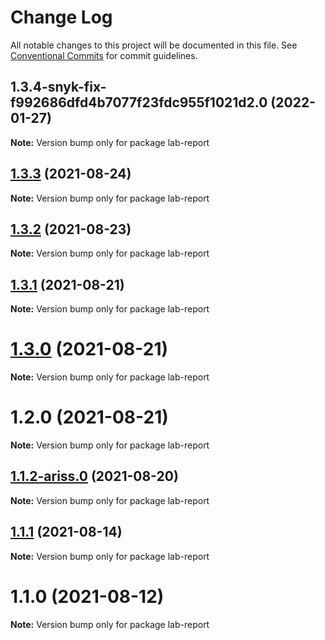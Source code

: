 # Change Log

All notable changes to this project will be documented in this file.
See [Conventional Commits](https://conventionalcommits.org) for commit guidelines.

## 1.3.4-snyk-fix-f992686dfd4b7077f23fdc955f1021d2.0 (2022-01-27)

**Note:** Version bump only for package lab-report





## [1.3.3](https://github.com/yurikrupnik/mussia8/compare/lab-report@1.3.2...lab-report@1.3.3) (2021-08-24)

**Note:** Version bump only for package lab-report





## [1.3.2](https://github.com/yurikrupnik/mussia8/compare/lab-report@1.3.1...lab-report@1.3.2) (2021-08-23)

**Note:** Version bump only for package lab-report





## [1.3.1](https://github.com/yurikrupnik/mussia8/compare/lab-report@1.3.0...lab-report@1.3.1) (2021-08-21)

**Note:** Version bump only for package lab-report





# [1.3.0](https://github.com/yurikrupnik/mussia8/compare/lab-report@1.2.0...lab-report@1.3.0) (2021-08-21)

**Note:** Version bump only for package lab-report





# 1.2.0 (2021-08-21)

**Note:** Version bump only for package lab-report





## [1.1.2-ariss.0](https://github.com/yurikrupnik/mussia8/compare/lab-report@1.1.1...lab-report@1.1.2-ariss.0) (2021-08-20)

**Note:** Version bump only for package lab-report





## [1.1.1](https://github.com/yurikrupnik/mussia8/compare/lab-report@1.1.0...lab-report@1.1.1) (2021-08-14)

**Note:** Version bump only for package lab-report





# 1.1.0 (2021-08-12)

**Note:** Version bump only for package lab-report
